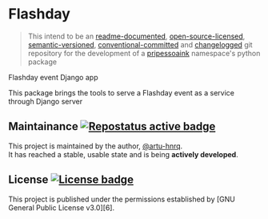 # Flashday
> This intend to be an [readme-documented][-0], [open-source-licensed][-1], [semantic-versioned][-2],
[conventional-committed][-3] and [changelogged][-4] git repository for the development of a 
[pripessoaink][1] namespace's python package

Flashday event Django app

[-0]: https://www.makeareadme.com/ "Make a README"
[-1]: https://choosealicense.com/licenses/ "Choose a License"
[-2]: https://semver.org/ "Semantic Versioning"
[-3]: https://www.conventionalcommits.org/en/v1.0.0/ "Conventional Commits"
[-4]: https://keepachangelog.com/en/1.0.0/ "Keep a Changelog"
[-5]: https://www.repostatus.org "Repo maintenance status"

[1]: https://www.instagram.com/pripessoaink/ "Pripessoaink"

This package brings the tools to serve a Flashday event as a service through Django server


## Maintainance [![][B1]][-5]
This project is maintained by the author, [@artu-hnrq](https://github.com/artu-hnrq). \
It has reached a stable, usable state and is being **actively developed**.

[B1]: https://www.repostatus.org/badges/latest/active.svg "Repostatus active badge"


## License [![][B2]][2]
This project is published under the permissions established by [GNU General Public License v3.0][6].

[B2]: https://img.shields.io/github/license/artu-hnrq/Django_GoogleAppEngine_Template?color=green "License badge"
[2]: https://choosealicense.com/licenses/gpl-3.0/ "GPL 3.0 License description"

